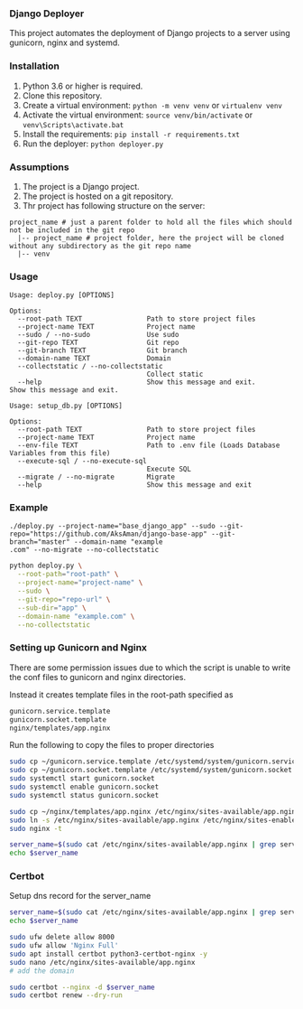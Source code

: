 ### Django Deployer

This project automates the deployment of Django projects to a server using gunicorn, nginx and systemd.

### Installation
1. Python 3.6 or higher is required.
2. Clone this repository.
3. Create a virtual environment: `python -m venv venv` or `virtualenv venv`
4. Activate the virtual environment: `source venv/bin/activate` or `venv\Scripts\activate.bat`
4. Install the requirements: `pip install -r requirements.txt`
5. Run the deployer: `python deployer.py`

### Assumptions
1. The project is a Django project.
2. The project is hosted on a git repository.
3. Thr project has following structure on the server:
```
project_name # just a parent folder to hold all the files which should not be included in the git repo
  |-- project_name # project folder, here the project will be cloned without any subdirectory as the git repo name
  |-- venv
```


### Usage
```
Usage: deploy.py [OPTIONS]

Options:
  --root-path TEXT                Path to store project files
  --project-name TEXT             Project name
  --sudo / --no-sudo              Use sudo
  --git-repo TEXT                 Git repo
  --git-branch TEXT               Git branch
  --domain-name TEXT              Domain
  --collectstatic / --no-collectstatic
                                  Collect static
  --help                          Show this message and exit.                         Show this message and exit.
```

```
Usage: setup_db.py [OPTIONS]

Options:
  --root-path TEXT                Path to store project files
  --project-name TEXT             Project name
  --env-file TEXT                 Path to .env file (Loads Database Variables from this file)
  --execute-sql / --no-execute-sql
                                  Execute SQL
  --migrate / --no-migrate        Migrate
  --help                          Show this message and exit
```


### Example
```
./deploy.py --project-name="base_django_app" --sudo --git-repo="https://github.com/AksAman/django-base-app" --git-branch="master" --domain-name "example
.com" --no-migrate --no-collectstatic
```

```bash
python deploy.py \
  --root-path="root-path" \
  --project-name="project-name" \
  --sudo \
  --git-repo="repo-url" \
  --sub-dir="app" \
  --domain-name "example.com" \
  --no-collectstatic
```


### Setting up Gunicorn and Nginx
There are some permission issues due to which the script is unable to write the conf files to gunicorn and nginx directories.

Instead it creates template files in the root-path specified as 
```bash
gunicorn.service.template
gunicorn.socket.template
nginx/templates/app.nginx
```

Run the following to copy the files to proper directories
```bash
sudo cp ~/gunicorn.service.template /etc/systemd/system/gunicorn.service
sudo cp ~/gunicorn.socket.template /etc/systemd/system/gunicorn.socket
sudo systemctl start gunicorn.socket
sudo systemctl enable gunicorn.socket
sudo systemctl status gunicorn.socket

sudo cp ~/nginx/templates/app.nginx /etc/nginx/sites-available/app.nginx
sudo ln -s /etc/nginx/sites-available/app.nginx /etc/nginx/sites-enabled
sudo nginx -t

server_name=$(sudo cat /etc/nginx/sites-available/app.nginx | grep server_name | awk '{print $2}' | tr -d ';')
echo $server_name
```


### Certbot
Setup dns record for the server_name

```bash
server_name=$(sudo cat /etc/nginx/sites-available/app.nginx | grep server_name | awk '{print $2}' | tr -d ';')
echo $server_name

sudo ufw delete allow 8000
sudo ufw allow 'Nginx Full'
sudo apt install certbot python3-certbot-nginx -y
sudo nano /etc/nginx/sites-available/app.nginx
# add the domain

sudo certbot --nginx -d $server_name
sudo certbot renew --dry-run
```